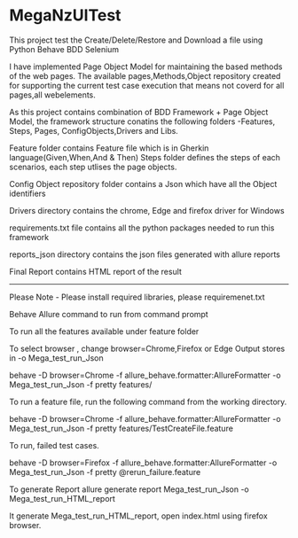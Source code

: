 # MegaNzUITest
This project test the Create/Delete/Restore and Download a file using Python Behave BDD Selenium

I have implemented Page Object Model for maintaining the based methods of the web pages. The available pages,Methods,Object repository created for supporting the current test case execution that means not coverd for all pages,all webelements.

As this project  contains combination of BDD Framework + Page Object Model, the framework structure conatins the following folders -Features, Steps, Pages, ConfigObjects,Drivers and Libs.

Feature folder contains Feature file which is in Gherkin language(Given,When,And & Then)
Steps folder defines the steps of each scenarios, each step utlises the page objects.

Config Object repository folder contains a Json which have all the Object identifiers


Drivers directory contains the chrome, Edge and firefox driver for Windows

requirements.txt file contains all the python packages needed to run this framework

reports_json directory contains the json files generated with allure reports

Final Report contains HTML report of the result

-------------------------------------------------------------------------------------------

Please Note - Please install required libraries, please requiremenet.txt

Behave Allure command to run from command prompt

To run all the features available under feature folder 

To select browser , change browser=Chrome,Firefox or Edge
Output stores in -o Mega_test_run_Json


behave  -D browser=Chrome -f allure_behave.formatter:AllureFormatter  -o Mega_test_run_Json  -f pretty features/

To run a feature file, run the following command from the working directory.

behave  -D browser=Chrome -f allure_behave.formatter:AllureFormatter  -o Mega_test_run_Json  -f pretty features/TestCreateFile.feature


To run, failed test cases.

behave  -D browser=Firefox -f allure_behave.formatter:AllureFormatter  -o Mega_test_run_Json  -f pretty @rerun_failure.feature


To generate Report
allure generate report Mega_test_run_Json -o Mega_test_run_HTML_report

It generate Mega_test_run_HTML_report, open index.html using firefox browser.
